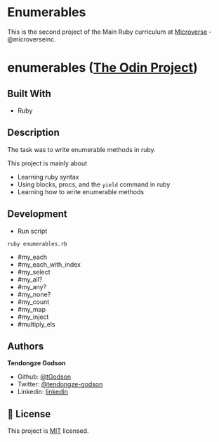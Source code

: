 # Enumerables

This is the second project of the Main Ruby curriculum at [Microverse](https:www.microverse.org/) - @microverseinc.

# enumerables ([The Odin Project](https://github.com/TheOdinProject/curriculum/blob/master/ruby_programming/archive/basic_ruby/project_advanced_building_blocks.md#project-2-enumerable-methods))


## Built With

- Ruby

## Description

The task was to write enumerable methods in ruby.

This project is mainly about

-  Learning ruby syntax
-  Using blocks, procs, and the `yield` command in ruby
-  Learning how to write enumerable methods

## Development

* Run script
```
ruby enumerables.rb
```
-  #my_each
-  #my_each_with_index
-  #my_select
-  #my_all?
-  #my_any?
-  #my_none?
-  #my_count
-  #my_map
-  #my_inject
-  #multiply_els

## Authors

**Tendongze Godson**
- Github: [@tGodson](https://github.com/tGodson) 
- Twitter: [@tendongze-godson](https://twitter.com/tendongze-godson) 
- Linkedin: [linkedin](https://linkedin.com/in/tendongze95) 

## 📝 License

This project is [MIT](https://opensource.org/licenses/MIT) licensed.